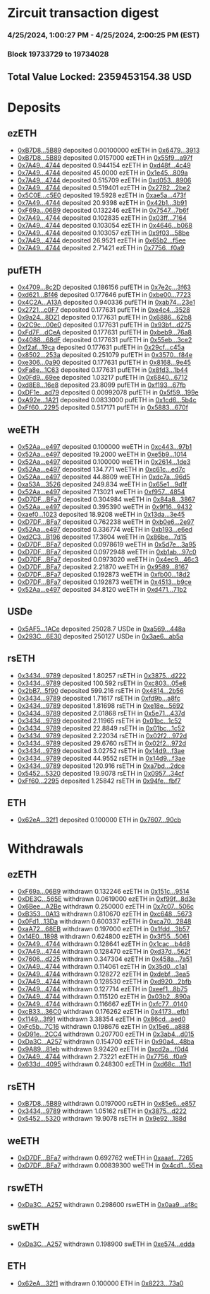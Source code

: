 # Zircuit transaction digest
### 4/25/2024, 1:00:27 PM - 4/25/2024, 2:00:25 PM (EST)
### Block 19733729 to 19734028

## Total Value Locked: 2359453154.38 USD

# Deposits
## ezETH
- [0xB7D8...5B89](https://etherscan.io/address/0xB7D8bF5382a2fB0f25c4561A2823A601aF8F5B89) deposited 0.00100000 ezETH in [0x6479...3913](https://etherscan.io/tx/0xB7D8bF5382a2fB0f25c4561A2823A601aF8F5B89)
- [0xB7D8...5B89](https://etherscan.io/address/0xB7D8bF5382a2fB0f25c4561A2823A601aF8F5B89) deposited 0.0157000 ezETH in [0x55f9...a97f](https://etherscan.io/tx/0xB7D8bF5382a2fB0f25c4561A2823A601aF8F5B89)
- [0x7A49...4744](https://etherscan.io/address/0x7A493Be5c2ce014cD049Bf178a1ac0Db1B434744) deposited 0.944154 ezETH in [0xd48f...4c49](https://etherscan.io/tx/0x7A493Be5c2ce014cD049Bf178a1ac0Db1B434744)
- [0x7A49...4744](https://etherscan.io/address/0x7A493Be5c2ce014cD049Bf178a1ac0Db1B434744) deposited 45.0000 ezETH in [0x1e45...809a](https://etherscan.io/tx/0x7A493Be5c2ce014cD049Bf178a1ac0Db1B434744)
- [0x7A49...4744](https://etherscan.io/address/0x7A493Be5c2ce014cD049Bf178a1ac0Db1B434744) deposited 0.515709 ezETH in [0xd053...8906](https://etherscan.io/tx/0x7A493Be5c2ce014cD049Bf178a1ac0Db1B434744)
- [0x7A49...4744](https://etherscan.io/address/0x7A493Be5c2ce014cD049Bf178a1ac0Db1B434744) deposited 0.519401 ezETH in [0x2782...2be2](https://etherscan.io/tx/0x7A493Be5c2ce014cD049Bf178a1ac0Db1B434744)
- [0x5C0E...c5E0](https://etherscan.io/address/0x5C0E9582BD83f632b476aAaef06BCcB20d90c5E0) deposited 19.5928 ezETH in [0xae5a...473f](https://etherscan.io/tx/0x5C0E9582BD83f632b476aAaef06BCcB20d90c5E0)
- [0x7A49...4744](https://etherscan.io/address/0x7A493Be5c2ce014cD049Bf178a1ac0Db1B434744) deposited 20.9398 ezETH in [0x42b1...3b91](https://etherscan.io/tx/0x7A493Be5c2ce014cD049Bf178a1ac0Db1B434744)
- [0xF69a...06B9](https://etherscan.io/address/0xF69ac6d02181271d1554B1d3476171fffEF406B9) deposited 0.132246 ezETH in [0x7547...7b6f](https://etherscan.io/tx/0xF69ac6d02181271d1554B1d3476171fffEF406B9)
- [0x7A49...4744](https://etherscan.io/address/0x7A493Be5c2ce014cD049Bf178a1ac0Db1B434744) deposited 0.102835 ezETH in [0x03ff...7164](https://etherscan.io/tx/0x7A493Be5c2ce014cD049Bf178a1ac0Db1B434744)
- [0x7A49...4744](https://etherscan.io/address/0x7A493Be5c2ce014cD049Bf178a1ac0Db1B434744) deposited 0.103054 ezETH in [0x4646...b068](https://etherscan.io/tx/0x7A493Be5c2ce014cD049Bf178a1ac0Db1B434744)
- [0x7A49...4744](https://etherscan.io/address/0x7A493Be5c2ce014cD049Bf178a1ac0Db1B434744) deposited 0.103057 ezETH in [0x9f03...58be](https://etherscan.io/tx/0x7A493Be5c2ce014cD049Bf178a1ac0Db1B434744)
- [0x7A49...4744](https://etherscan.io/address/0x7A493Be5c2ce014cD049Bf178a1ac0Db1B434744) deposited 26.9521 ezETH in [0x65b2...f5ee](https://etherscan.io/tx/0x7A493Be5c2ce014cD049Bf178a1ac0Db1B434744)
- [0x7A49...4744](https://etherscan.io/address/0x7A493Be5c2ce014cD049Bf178a1ac0Db1B434744) deposited 2.71421 ezETH in [0x7756...f0a9](https://etherscan.io/tx/0x7A493Be5c2ce014cD049Bf178a1ac0Db1B434744)
## pufETH
- [0x4709...8c2D](https://etherscan.io/address/0x4709929106B43Bb8892c2369253B920da3398c2D) deposited 0.186156 pufETH in [0x7e2c...3f63](https://etherscan.io/tx/0x4709929106B43Bb8892c2369253B920da3398c2D)
- [0xd621...Bf46](https://etherscan.io/address/0xd621918Dd9162A8EC59d3873b56f4cCbA3c3Bf46) deposited 0.177646 pufETH in [0xbe00...7723](https://etherscan.io/tx/0xd621918Dd9162A8EC59d3873b56f4cCbA3c3Bf46)
- [0x4C2A...A13A](https://etherscan.io/address/0x4C2AB5a7A333384c8a8B4Cfc6BceE6A0846FA13A) deposited 0.940336 pufETH in [0xab74...23e1](https://etherscan.io/tx/0x4C2AB5a7A333384c8a8B4Cfc6BceE6A0846FA13A)
- [0x2721...c0F7](https://etherscan.io/address/0x272165726C05486744549277974407898abcc0F7) deposited 0.177631 pufETH in [0xe4c4...3528](https://etherscan.io/tx/0x272165726C05486744549277974407898abcc0F7)
- [0x9a24...8D21](https://etherscan.io/address/0x9a244eE883764e7547D41Ba6D680354d5eE28D21) deposited 0.177631 pufETH in [0x6886...62b8](https://etherscan.io/tx/0x9a244eE883764e7547D41Ba6D680354d5eE28D21)
- [0x2C9c...00e0](https://etherscan.io/address/0x2C9cB5900C77AbC53e2de4d4562Cb6E3deeA00e0) deposited 0.177631 pufETH in [0x93bf...d275](https://etherscan.io/tx/0x2C9cB5900C77AbC53e2de4d4562Cb6E3deeA00e0)
- [0xFd7F...dCeA](https://etherscan.io/address/0xFd7F34A71a7775956ab743142F222a2944c0dCeA) deposited 0.177631 pufETH in [0xbeb9...76a8](https://etherscan.io/tx/0xFd7F34A71a7775956ab743142F222a2944c0dCeA)
- [0x4088...68dF](https://etherscan.io/address/0x4088775F1Ad429F8A54d162882Aaed659c1868dF) deposited 0.177631 pufETH in [0x55eb...3ce2](https://etherscan.io/tx/0x4088775F1Ad429F8A54d162882Aaed659c1868dF)
- [0xf2af...19ca](https://etherscan.io/address/0xf2afB8835e3c416CCA855d45d277acCdae8019ca) deposited 0.177631 pufETH in [0x29cf...c45a](https://etherscan.io/tx/0xf2afB8835e3c416CCA855d45d277acCdae8019ca)
- [0x8502...253a](https://etherscan.io/address/0x8502F5BF60182C3D55582C963f952Ae355F9253a) deposited 0.251079 pufETH in [0x3570...f84e](https://etherscan.io/tx/0x8502F5BF60182C3D55582C963f952Ae355F9253a)
- [0xe306...0a90](https://etherscan.io/address/0xe3068F18B6d2B517f7021556c0E46BA3cf810a90) deposited 0.177631 pufETH in [0x8168...9e45](https://etherscan.io/tx/0xe3068F18B6d2B517f7021556c0E46BA3cf810a90)
- [0xFa8e...1C63](https://etherscan.io/address/0xFa8ed9C16e163f7BE33CF1C8F497fE9065111C63) deposited 0.177631 pufETH in [0x8fd3...1b44](https://etherscan.io/tx/0xFa8ed9C16e163f7BE33CF1C8F497fE9065111C63)
- [0x0Fd9...69ee](https://etherscan.io/address/0x0Fd9a504a08de777F98df157634b62406c1369ee) deposited 1.03217 pufETH in [0x6840...6712](https://etherscan.io/tx/0x0Fd9a504a08de777F98df157634b62406c1369ee)
- [0xd8E8...16e8](https://etherscan.io/address/0xd8E80D0F4b6e737e61D859243d24e9195C2a16e8) deposited 23.8099 pufETH in [0xf193...67fb](https://etherscan.io/tx/0xd8E80D0F4b6e737e61D859243d24e9195C2a16e8)
- [0xDF1e...ad79](https://etherscan.io/address/0xDF1ee3602E7d0AB500D2ebe68f5735CEFf2cad79) deposited 0.00992078 pufETH in [0x5f59...199e](https://etherscan.io/tx/0xDF1ee3602E7d0AB500D2ebe68f5735CEFf2cad79)
- [0xA92e...1A21](https://etherscan.io/address/0xA92e2aE402f93823336Ce8d83a9CF0c27Ac11A21) deposited 0.0833000 pufETH in [0x1cd6...5b4c](https://etherscan.io/tx/0xA92e2aE402f93823336Ce8d83a9CF0c27Ac11A21)
- [0xFf60...2295](https://etherscan.io/address/0xFf6082d2e53C66168D0B7Eb530893E05746F2295) deposited 0.517171 pufETH in [0x5883...670f](https://etherscan.io/tx/0xFf6082d2e53C66168D0B7Eb530893E05746F2295)
## weETH
- [0x52Aa...e497](https://etherscan.io/address/0x52Aa899454998Be5b000Ad077a46Bbe360F4e497) deposited 0.100000 weETH in [0xc443...97b1](https://etherscan.io/tx/0x52Aa899454998Be5b000Ad077a46Bbe360F4e497)
- [0x52Aa...e497](https://etherscan.io/address/0x52Aa899454998Be5b000Ad077a46Bbe360F4e497) deposited 19.2000 weETH in [0xe5b9...1014](https://etherscan.io/tx/0x52Aa899454998Be5b000Ad077a46Bbe360F4e497)
- [0x52Aa...e497](https://etherscan.io/address/0x52Aa899454998Be5b000Ad077a46Bbe360F4e497) deposited 0.100000 weETH in [0x2614...1de3](https://etherscan.io/tx/0x52Aa899454998Be5b000Ad077a46Bbe360F4e497)
- [0x52Aa...e497](https://etherscan.io/address/0x52Aa899454998Be5b000Ad077a46Bbe360F4e497) deposited 134.771 weETH in [0xc61c...ed7c](https://etherscan.io/tx/0x52Aa899454998Be5b000Ad077a46Bbe360F4e497)
- [0x52Aa...e497](https://etherscan.io/address/0x52Aa899454998Be5b000Ad077a46Bbe360F4e497) deposited 44.8809 weETH in [0xdc7a...96d5](https://etherscan.io/tx/0x52Aa899454998Be5b000Ad077a46Bbe360F4e497)
- [0xa53A...3526](https://etherscan.io/address/0xa53A13A80D72A855481DE5211E7654fAbDFE3526) deposited 249.834 weETH in [0x65e1...9d1f](https://etherscan.io/tx/0xa53A13A80D72A855481DE5211E7654fAbDFE3526)
- [0x52Aa...e497](https://etherscan.io/address/0x52Aa899454998Be5b000Ad077a46Bbe360F4e497) deposited 7.13021 weETH in [0xf957...4854](https://etherscan.io/tx/0x52Aa899454998Be5b000Ad077a46Bbe360F4e497)
- [0xD7DF...BFa7](https://etherscan.io/address/0xD7DF7E085214743530afF339aFC420c7c720BFa7) deposited 0.304984 weETH in [0x84a8...3867](https://etherscan.io/tx/0xD7DF7E085214743530afF339aFC420c7c720BFa7)
- [0x52Aa...e497](https://etherscan.io/address/0x52Aa899454998Be5b000Ad077a46Bbe360F4e497) deposited 0.395390 weETH in [0x9f16...9432](https://etherscan.io/tx/0x52Aa899454998Be5b000Ad077a46Bbe360F4e497)
- [0xaef0...1023](https://etherscan.io/address/0xaef0988814E9B3fCF3Dc6AE52E17dbfE40aA1023) deposited 18.9208 weETH in [0x13da...3e45](https://etherscan.io/tx/0xaef0988814E9B3fCF3Dc6AE52E17dbfE40aA1023)
- [0xD7DF...BFa7](https://etherscan.io/address/0xD7DF7E085214743530afF339aFC420c7c720BFa7) deposited 0.762238 weETH in [0xb0e6...2e97](https://etherscan.io/tx/0xD7DF7E085214743530afF339aFC420c7c720BFa7)
- [0x52Aa...e497](https://etherscan.io/address/0x52Aa899454998Be5b000Ad077a46Bbe360F4e497) deposited 0.336774 weETH in [0xb193...e6ed](https://etherscan.io/tx/0x52Aa899454998Be5b000Ad077a46Bbe360F4e497)
- [0xd2C3...B196](https://etherscan.io/address/0xd2C30f01c1292250bB5E98DaD0988B9Deaa6B196) deposited 17.3604 weETH in [0x86be...7d15](https://etherscan.io/tx/0xd2C30f01c1292250bB5E98DaD0988B9Deaa6B196)
- [0xD7DF...BFa7](https://etherscan.io/address/0xD7DF7E085214743530afF339aFC420c7c720BFa7) deposited 0.0978619 weETH in [0x5d7e...3a95](https://etherscan.io/tx/0xD7DF7E085214743530afF339aFC420c7c720BFa7)
- [0xD7DF...BFa7](https://etherscan.io/address/0xD7DF7E085214743530afF339aFC420c7c720BFa7) deposited 0.0972948 weETH in [0xb1ab...97c0](https://etherscan.io/tx/0xD7DF7E085214743530afF339aFC420c7c720BFa7)
- [0xD7DF...BFa7](https://etherscan.io/address/0xD7DF7E085214743530afF339aFC420c7c720BFa7) deposited 0.0973020 weETH in [0x4ec9...46c3](https://etherscan.io/tx/0xD7DF7E085214743530afF339aFC420c7c720BFa7)
- [0xD7DF...BFa7](https://etherscan.io/address/0xD7DF7E085214743530afF339aFC420c7c720BFa7) deposited 2.21870 weETH in [0x9589...8167](https://etherscan.io/tx/0xD7DF7E085214743530afF339aFC420c7c720BFa7)
- [0xD7DF...BFa7](https://etherscan.io/address/0xD7DF7E085214743530afF339aFC420c7c720BFa7) deposited 0.192873 weETH in [0xfb00...18d2](https://etherscan.io/tx/0xD7DF7E085214743530afF339aFC420c7c720BFa7)
- [0xD7DF...BFa7](https://etherscan.io/address/0xD7DF7E085214743530afF339aFC420c7c720BFa7) deposited 0.192873 weETH in [0x4513...b9ce](https://etherscan.io/tx/0xD7DF7E085214743530afF339aFC420c7c720BFa7)
- [0x52Aa...e497](https://etherscan.io/address/0x52Aa899454998Be5b000Ad077a46Bbe360F4e497) deposited 34.8120 weETH in [0xd471...71b2](https://etherscan.io/tx/0x52Aa899454998Be5b000Ad077a46Bbe360F4e497)
## USDe
- [0x5AF5...1ACe](https://etherscan.io/address/0x5AF52b96375BBB9dBC9d6F5C40a4c76d07E81ACe) deposited 25028.7 USDe in [0xa569...448a](https://etherscan.io/tx/0x5AF52b96375BBB9dBC9d6F5C40a4c76d07E81ACe)
- [0x293C...6E30](https://etherscan.io/address/0x293C6937D8D82e05B01335F7B33FBA0c8e256E30) deposited 250127 USDe in [0x3ae6...ab5a](https://etherscan.io/tx/0x293C6937D8D82e05B01335F7B33FBA0c8e256E30)
## rsETH
- [0x3434...9789](https://etherscan.io/address/0x34349c5569e7B846c3558961552D2202760A9789) deposited 1.80257 rsETH in [0x3875...d222](https://etherscan.io/tx/0x34349c5569e7B846c3558961552D2202760A9789)
- [0x3434...9789](https://etherscan.io/address/0x34349c5569e7B846c3558961552D2202760A9789) deposited 100.592 rsETH in [0xc803...05e8](https://etherscan.io/tx/0x34349c5569e7B846c3558961552D2202760A9789)
- [0x2bB7...5f90](https://etherscan.io/address/0x2bB7D1c7F4127ed31B18efbE6339592a469d5f90) deposited 599.216 rsETH in [0x4814...2b56](https://etherscan.io/tx/0x2bB7D1c7F4127ed31B18efbE6339592a469d5f90)
- [0x3434...9789](https://etherscan.io/address/0x34349c5569e7B846c3558961552D2202760A9789) deposited 1.71617 rsETH in [0xfd9b...a8fc](https://etherscan.io/tx/0x34349c5569e7B846c3558961552D2202760A9789)
- [0x3434...9789](https://etherscan.io/address/0x34349c5569e7B846c3558961552D2202760A9789) deposited 1.81698 rsETH in [0xe18e...5692](https://etherscan.io/tx/0x34349c5569e7B846c3558961552D2202760A9789)
- [0x3434...9789](https://etherscan.io/address/0x34349c5569e7B846c3558961552D2202760A9789) deposited 2.01868 rsETH in [0x5e71...437d](https://etherscan.io/tx/0x34349c5569e7B846c3558961552D2202760A9789)
- [0x3434...9789](https://etherscan.io/address/0x34349c5569e7B846c3558961552D2202760A9789) deposited 2.11965 rsETH in [0x01bc...1c52](https://etherscan.io/tx/0x34349c5569e7B846c3558961552D2202760A9789)
- [0x3434...9789](https://etherscan.io/address/0x34349c5569e7B846c3558961552D2202760A9789) deposited 22.8849 rsETH in [0x01bc...1c52](https://etherscan.io/tx/0x34349c5569e7B846c3558961552D2202760A9789)
- [0x3434...9789](https://etherscan.io/address/0x34349c5569e7B846c3558961552D2202760A9789) deposited 2.22034 rsETH in [0x02f2...972d](https://etherscan.io/tx/0x34349c5569e7B846c3558961552D2202760A9789)
- [0x3434...9789](https://etherscan.io/address/0x34349c5569e7B846c3558961552D2202760A9789) deposited 29.6760 rsETH in [0x02f2...972d](https://etherscan.io/tx/0x34349c5569e7B846c3558961552D2202760A9789)
- [0x3434...9789](https://etherscan.io/address/0x34349c5569e7B846c3558961552D2202760A9789) deposited 3.02752 rsETH in [0x14d9...f3ae](https://etherscan.io/tx/0x34349c5569e7B846c3558961552D2202760A9789)
- [0x3434...9789](https://etherscan.io/address/0x34349c5569e7B846c3558961552D2202760A9789) deposited 44.9552 rsETH in [0x14d9...f3ae](https://etherscan.io/tx/0x34349c5569e7B846c3558961552D2202760A9789)
- [0x3434...9789](https://etherscan.io/address/0x34349c5569e7B846c3558961552D2202760A9789) deposited 120.916 rsETH in [0xa7bd...2dce](https://etherscan.io/tx/0x34349c5569e7B846c3558961552D2202760A9789)
- [0x5452...5320](https://etherscan.io/address/0x54520e22Bd44b0C1F3fE131c7215a286Fc8D5320) deposited 19.9078 rsETH in [0x0957...34cf](https://etherscan.io/tx/0x54520e22Bd44b0C1F3fE131c7215a286Fc8D5320)
- [0xFf60...2295](https://etherscan.io/address/0xFf6082d2e53C66168D0B7Eb530893E05746F2295) deposited 1.25842 rsETH in [0x94fe...fbf7](https://etherscan.io/tx/0xFf6082d2e53C66168D0B7Eb530893E05746F2295)
## ETH
- [0x62eA...32f1](https://etherscan.io/address/0x62eA30cFe51b1D1E7F0a8d3244Af46B3A91332f1) deposited 0.100000 ETH in [0x7607...90cb](https://etherscan.io/tx/0x62eA30cFe51b1D1E7F0a8d3244Af46B3A91332f1)
# Withdrawals
## ezETH
- [0xF69a...06B9](https://etherscan.io/address/0xF69ac6d02181271d1554B1d3476171fffEF406B9) withdrawn 0.132246 ezETH in [0x151c...9514](https://etherscan.io/tx/0xF69ac6d02181271d1554B1d3476171fffEF406B9)
- [0xDE3C...565E](https://etherscan.io/address/0xDE3C3468c84a0ca1C28c02A7ab3DA47dA806565E) withdrawn 0.0619000 ezETH in [0xf99f...8d3e](https://etherscan.io/tx/0xDE3C3468c84a0ca1C28c02A7ab3DA47dA806565E)
- [0x6Bee...A2Be](https://etherscan.io/address/0x6BeeaA1f2Cb03B60A4F39C26f223064F9bB2A2Be) withdrawn 0.250000 ezETH in [0x7c07...506c](https://etherscan.io/tx/0x6BeeaA1f2Cb03B60A4F39C26f223064F9bB2A2Be)
- [0xB353...0A13](https://etherscan.io/address/0xB3531e04577bf954188EbFb07da6952b7D6e0A13) withdrawn 0.810670 ezETH in [0xc648...5673](https://etherscan.io/tx/0xB3531e04577bf954188EbFb07da6952b7D6e0A13)
- [0x0Fd1...13Da](https://etherscan.io/address/0x0Fd1fe13aa02b3f4eb01Ec68ad1ab69D49C013Da) withdrawn 0.600337 ezETH in [0xca70...2848](https://etherscan.io/tx/0x0Fd1fe13aa02b3f4eb01Ec68ad1ab69D49C013Da)
- [0xaA72...68EB](https://etherscan.io/address/0xaA728f6252761fb9a766d70610BdA548980068EB) withdrawn 0.197000 ezETH in [0x1fdd...3b57](https://etherscan.io/tx/0xaA728f6252761fb9a766d70610BdA548980068EB)
- [0x14E0...1898](https://etherscan.io/address/0x14E02d9F9a923d2c197B7A9cc60Ea0095dDe1898) withdrawn 0.624800 ezETH in [0x3f55...5061](https://etherscan.io/tx/0x14E02d9F9a923d2c197B7A9cc60Ea0095dDe1898)
- [0x7A49...4744](https://etherscan.io/address/0x7A493Be5c2ce014cD049Bf178a1ac0Db1B434744) withdrawn 0.128641 ezETH in [0x1cac...b4d8](https://etherscan.io/tx/0x7A493Be5c2ce014cD049Bf178a1ac0Db1B434744)
- [0x7A49...4744](https://etherscan.io/address/0x7A493Be5c2ce014cD049Bf178a1ac0Db1B434744) withdrawn 0.128470 ezETH in [0xd37d...562f](https://etherscan.io/tx/0x7A493Be5c2ce014cD049Bf178a1ac0Db1B434744)
- [0x7606...d225](https://etherscan.io/address/0x760667405D82041AD9ae09a092cD08e5E547d225) withdrawn 0.347304 ezETH in [0x458a...7a51](https://etherscan.io/tx/0x760667405D82041AD9ae09a092cD08e5E547d225)
- [0x7A49...4744](https://etherscan.io/address/0x7A493Be5c2ce014cD049Bf178a1ac0Db1B434744) withdrawn 0.114061 ezETH in [0x35d0...c1a1](https://etherscan.io/tx/0x7A493Be5c2ce014cD049Bf178a1ac0Db1B434744)
- [0x7A49...4744](https://etherscan.io/address/0x7A493Be5c2ce014cD049Bf178a1ac0Db1B434744) withdrawn 0.128272 ezETH in [0xdebf...3ea5](https://etherscan.io/tx/0x7A493Be5c2ce014cD049Bf178a1ac0Db1B434744)
- [0x7A49...4744](https://etherscan.io/address/0x7A493Be5c2ce014cD049Bf178a1ac0Db1B434744) withdrawn 0.128530 ezETH in [0xd920...2bfb](https://etherscan.io/tx/0x7A493Be5c2ce014cD049Bf178a1ac0Db1B434744)
- [0x7A49...4744](https://etherscan.io/address/0x7A493Be5c2ce014cD049Bf178a1ac0Db1B434744) withdrawn 0.127714 ezETH in [0xeef1...8b75](https://etherscan.io/tx/0x7A493Be5c2ce014cD049Bf178a1ac0Db1B434744)
- [0x7A49...4744](https://etherscan.io/address/0x7A493Be5c2ce014cD049Bf178a1ac0Db1B434744) withdrawn 0.115120 ezETH in [0x03b2...890a](https://etherscan.io/tx/0x7A493Be5c2ce014cD049Bf178a1ac0Db1B434744)
- [0x7A49...4744](https://etherscan.io/address/0x7A493Be5c2ce014cD049Bf178a1ac0Db1B434744) withdrawn 0.116667 ezETH in [0xfc77...0140](https://etherscan.io/tx/0x7A493Be5c2ce014cD049Bf178a1ac0Db1B434744)
- [0xcB33...36C0](https://etherscan.io/address/0xcB330E8195411CeFBc2A376E37181fc2f5c036C0) withdrawn 0.176262 ezETH in [0x4173...efb1](https://etherscan.io/tx/0xcB330E8195411CeFBc2A376E37181fc2f5c036C0)
- [0x1149...3f91](https://etherscan.io/address/0x11498116f60DBd28bb153750Cd9cAcF6b12C3f91) withdrawn 3.38354 ezETH in [0x86cd...aed0](https://etherscan.io/tx/0x11498116f60DBd28bb153750Cd9cAcF6b12C3f91)
- [0xFc5b...7C16](https://etherscan.io/address/0xFc5bBaBd80e317D6e41FAA8350cAE92d5F827C16) withdrawn 0.198676 ezETH in [0x15e6...a888](https://etherscan.io/tx/0xFc5bBaBd80e317D6e41FAA8350cAE92d5F827C16)
- [0xD91e...2CC4](https://etherscan.io/address/0xD91e50123379cbf3eca14D0F62FBDab803d32CC4) withdrawn 0.207700 ezETH in [0x3ab4...d015](https://etherscan.io/tx/0xD91e50123379cbf3eca14D0F62FBDab803d32CC4)
- [0xDa3C...A257](https://etherscan.io/address/0xDa3CEf042A67bEdE6140EF7CB3e5059FeEA6A257) withdrawn 0.154700 ezETH in [0x90a4...48ba](https://etherscan.io/tx/0xDa3CEf042A67bEdE6140EF7CB3e5059FeEA6A257)
- [0x9A89...81eb](https://etherscan.io/address/0x9A892211C5370Bd84cEbca70e5ECbf42CD4881eb) withdrawn 9.92420 ezETH in [0xcd2a...f0d4](https://etherscan.io/tx/0x9A892211C5370Bd84cEbca70e5ECbf42CD4881eb)
- [0x7A49...4744](https://etherscan.io/address/0x7A493Be5c2ce014cD049Bf178a1ac0Db1B434744) withdrawn 2.73221 ezETH in [0x7756...f0a9](https://etherscan.io/tx/0x7A493Be5c2ce014cD049Bf178a1ac0Db1B434744)
- [0x633d...4095](https://etherscan.io/address/0x633d62B023adE9a1BbA61e8Cc5616C5E026b4095) withdrawn 0.248300 ezETH in [0xd68c...11d1](https://etherscan.io/tx/0x633d62B023adE9a1BbA61e8Cc5616C5E026b4095)
## rsETH
- [0xB7D8...5B89](https://etherscan.io/address/0xB7D8bF5382a2fB0f25c4561A2823A601aF8F5B89) withdrawn 0.0197000 rsETH in [0x85e6...e857](https://etherscan.io/tx/0xB7D8bF5382a2fB0f25c4561A2823A601aF8F5B89)
- [0x3434...9789](https://etherscan.io/address/0x34349c5569e7B846c3558961552D2202760A9789) withdrawn 1.05162 rsETH in [0x3875...d222](https://etherscan.io/tx/0x34349c5569e7B846c3558961552D2202760A9789)
- [0x5452...5320](https://etherscan.io/address/0x54520e22Bd44b0C1F3fE131c7215a286Fc8D5320) withdrawn 19.9078 rsETH in [0x9e92...188d](https://etherscan.io/tx/0x54520e22Bd44b0C1F3fE131c7215a286Fc8D5320)
## weETH
- [0xD7DF...BFa7](https://etherscan.io/address/0xD7DF7E085214743530afF339aFC420c7c720BFa7) withdrawn 0.692762 weETH in [0xaaaf...7265](https://etherscan.io/tx/0xD7DF7E085214743530afF339aFC420c7c720BFa7)
- [0xD7DF...BFa7](https://etherscan.io/address/0xD7DF7E085214743530afF339aFC420c7c720BFa7) withdrawn 0.00839300 weETH in [0x4cd1...55ea](https://etherscan.io/tx/0xD7DF7E085214743530afF339aFC420c7c720BFa7)
## rswETH
- [0xDa3C...A257](https://etherscan.io/address/0xDa3CEf042A67bEdE6140EF7CB3e5059FeEA6A257) withdrawn 0.298600 rswETH in [0x0aa9...af8c](https://etherscan.io/tx/0xDa3CEf042A67bEdE6140EF7CB3e5059FeEA6A257)
## swETH
- [0xDa3C...A257](https://etherscan.io/address/0xDa3CEf042A67bEdE6140EF7CB3e5059FeEA6A257) withdrawn 0.198900 swETH in [0xe574...edda](https://etherscan.io/tx/0xDa3CEf042A67bEdE6140EF7CB3e5059FeEA6A257)
## ETH
- [0x62eA...32f1](https://etherscan.io/address/0x62eA30cFe51b1D1E7F0a8d3244Af46B3A91332f1) withdrawn 0.100000 ETH in [0x8223...73a0](https://etherscan.io/tx/0x62eA30cFe51b1D1E7F0a8d3244Af46B3A91332f1)
